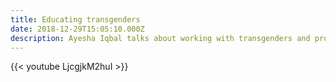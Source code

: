 ```yaml
---
title: Educating transgenders
date: 2018-12-29T15:05:10.000Z
description: Ayesha Iqbal talks about working with transgenders and providing them education.
---
```


{{< youtube LjcgjkM2huI >}}